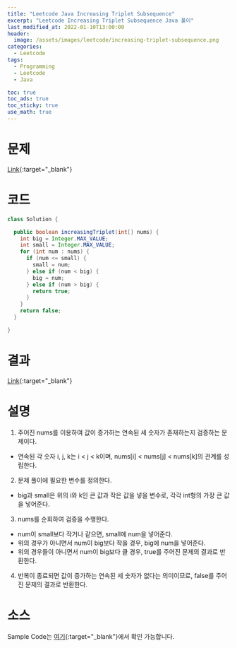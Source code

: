 ```yaml
---
title: "Leetcode Java Increasing Triplet Subsequence"
excerpt: "Leetcode Increasing Triplet Subsequence Java 풀이"
last_modified_at: 2022-01-10T13:00:00
header:
  image: /assets/images/leetcode/increasing-triplet-subsequence.png
categories:
  - Leetcode
tags:
  - Programming
  - Leetcode
  - Java

toc: true
toc_ads: true
toc_sticky: true
use_math: true
---
```

# 문제
[Link](https://leetcode.com/problems/increasing-triplet-subsequence/){:target="_blank"}

# 코드
```java
class Solution {

  public boolean increasingTriplet(int[] nums) {
    int big = Integer.MAX_VALUE;
    int small = Integer.MAX_VALUE;
    for (int num : nums) {
      if (num <= small) {
        small = num;
      } else if (num < big) {
        big = num;
      } else if (num > big) {
        return true;
      }
    }
    return false;
  }

}
```

# 결과
[Link](https://leetcode.com/submissions/detail/616683654/){:target="_blank"}

# 설명
1. 주어진 nums를 이용하여 값이 증가하는 연속된 세 숫자가 존재하는지 검증하는 문제이다.
- 연속된 각 숫자 i, j, k는 i < j < k이며, nums[i] < nums[j] < nums[k]의 관계를 성립한다.

2. 문제 풀이에 필요한 변수를 정의한다.
- big과 small은 위의 i와 k인 큰 값과 작은 값을 넣을 변수로, 각각 int형의 가장 큰 값을 넣어준다.

3. nums를 순회하여 검증을 수행한다.
- num이 small보다 작거나 같으면, small에 num을 넣어준다.
- 위의 경우가 아니면서 num이 big보다 작을 경우, big에 num을 넣어준다.
- 위의 경우들이 아니면서 num이 big보다 클 경우, true를 주어진 문제의 결과로 반환한다.

4. 반복이 종료되면 값이 증가하는 연속된 세 숫자가 없다는 의미이므로, false를 주어진 문제의 결과로 반환한다.

# 소스
Sample Code는 [여기](https://github.com/GracefulSoul/leetcode/blob/master/src/main/java/gracefulsoul/problems/IncreasingTripletSubsequence.java){:target="_blank"}에서 확인 가능합니다.